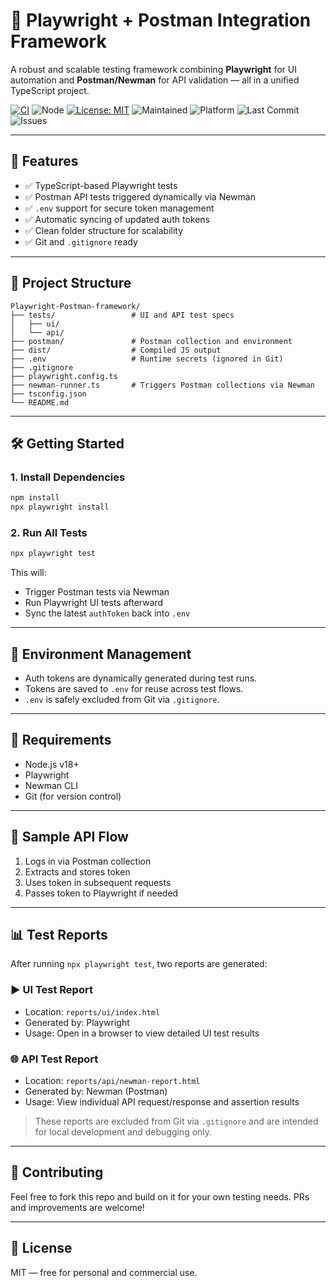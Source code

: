 # 🌭 Playwright + Postman Integration Framework

A robust and scalable testing framework combining **Playwright** for UI automation and **Postman/Newman** for API validation — all in a unified TypeScript project.

[![CI](https://github.com/Dag86/Playwright-Postman-framework/actions/workflows/test.yml/badge.svg)](https://github.com/Dag86/Playwright-Postman-framework/actions/workflows/test.yml)
![Node](https://img.shields.io/badge/node-%3E=18.x-brightgreen)
[![License: MIT](https://img.shields.io/badge/license-MIT-blue)](LICENSE)
![Maintained](https://img.shields.io/badge/maintained-yes-brightgreen)
![Platform](https://img.shields.io/badge/platform-GitHub_Actions-lightgrey?logo=github)
![Last Commit](https://img.shields.io/github/last-commit/Dag86/Playwright-Postman-framework)
![Issues](https://img.shields.io/github/issues/Dag86/Playwright-Postman-framework)

---

## 🚀 Features

- ✅ TypeScript-based Playwright tests
- ✅ Postman API tests triggered dynamically via Newman
- ✅ `.env` support for secure token management
- ✅ Automatic syncing of updated auth tokens
- ✅ Clean folder structure for scalability
- ✅ Git and `.gitignore` ready

---

## 📁 Project Structure

```
Playwright-Postman-framework/
├── tests/                 # UI and API test specs
│   ├── ui/
│   └── api/
├── postman/               # Postman collection and environment
├── dist/                  # Compiled JS output
├── .env                   # Runtime secrets (ignored in Git)
├── .gitignore
├── playwright.config.ts
├── newman-runner.ts       # Triggers Postman collections via Newman
├── tsconfig.json
└── README.md
```

---

## 🛠️ Getting Started

### 1. Install Dependencies

```bash
npm install
npx playwright install
```

### 2. Run All Tests

```bash
npx playwright test
```

This will:
- Trigger Postman tests via Newman
- Run Playwright UI tests afterward
- Sync the latest `authToken` back into `.env`

---

## 🔐 Environment Management

- Auth tokens are dynamically generated during test runs.
- Tokens are saved to `.env` for reuse across test flows.
- `.env` is safely excluded from Git via `.gitignore`.

---

## 📆 Requirements

- Node.js v18+
- Playwright
- Newman CLI
- Git (for version control)

---

## 🦢 Sample API Flow

1. Logs in via Postman collection
2. Extracts and stores token
3. Uses token in subsequent requests
4. Passes token to Playwright if needed

---

## 📊 Test Reports

After running `npx playwright test`, two reports are generated:

### ▶️ UI Test Report
- Location: `reports/ui/index.html`
- Generated by: Playwright
- Usage: Open in a browser to view detailed UI test results

### 🌐 API Test Report
- Location: `reports/api/newman-report.html`
- Generated by: Newman (Postman)
- Usage: View individual API request/response and assertion results

> These reports are excluded from Git via `.gitignore` and are intended for local development and debugging only.

---

## 🤝 Contributing

Feel free to fork this repo and build on it for your own testing needs. PRs and improvements are welcome!

---

## 📜 License

MIT — free for personal and commercial use.

